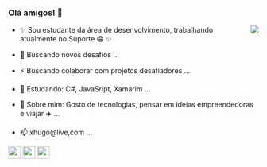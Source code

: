 
### Olá amigos! 👋
<img align="right" src="https://github.com/rajput2107/rajput2107/blob/master/Assets/Developer.gif"/>

- ✨ Sou estudante da área de desenvolvimento, trabalhando atualmente no Suporte 😁 ✨

- 🚀 Buscando novos desafios ...
- ⚡ Buscando colaborar com projetos desafiadores ...
- 📘 Estudando: C#, JavaSript, Xamarim ...
- 💬 Sobre mim: Gosto de tecnologias, pensar em ideias empreendedoras e viajar ✈️ ...
- 📫 xhugo@live,com ...


<code><a href="https://docs.microsoft.com/en-us/visualstudio/get-started/csharp/?view=vs-2019" target="_blank"><img height="25" src="https://upload.wikimedia.org/wikipedia/commons/thumb/7/7a/C_Sharp_logo.svg/200px-C_Sharp_logo.svg.png"></a></code>
<code><a href="https://docs.microsoft.com/en-us/visualstudio/get-started/csharp/?view=vs-2019" target="_blank"><img height="25" src="https://seeklogo.com/images/X/xamarin-logo-F85620A85D-seeklogo.com.png"></a></code>
<code><a href="https://www.javascript.com/" target="_blank"><img height="25" src="https://upload.wikimedia.org/wikipedia/commons/thumb/9/99/Unofficial_JavaScript_logo_2.svg/512px-Unofficial_JavaScript_logo_2.svg.png"></a></code>
